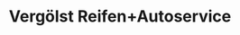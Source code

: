 ---
title: "Vergölst Reifen+Autoservice"
url: /trier/vergoelst-reifen-autoservice/
shop: Autowerkstatt
---